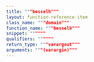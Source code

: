 ```yaml
---
title: """besselh"""
layout: function-reference-item
class_name: """domain"""
function_name: """besselh"""
snippet: """"""
qualifiers: """"""
return_type: """varargout"""
arguments: """(varargin)"""
---
```


